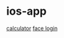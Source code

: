# ios-app

[calculator](https://www.youtube.com/watch?v=cMde7jhQlZI&ab_channel=iOSAcademy)
[face login](https://www.youtube.com/watch?v=qW1wQwHmoTI&ab_channel=DesignCode)
